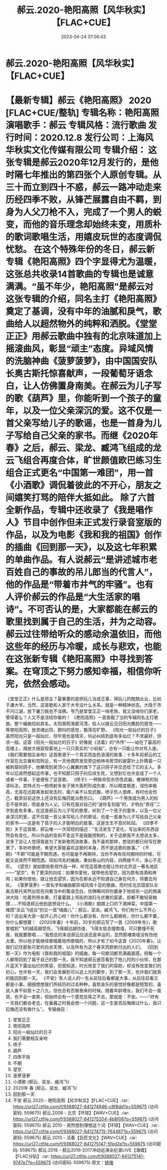 ﻿---
title: 郝云.2020-艳阳高照【风华秋实】【FLAC+CUE】
date: 2023-04-24 07:56:43
categories: WAV车载音乐、镜像
tags: 华语中文
---
# 郝云.2020-艳阳高照【风华秋实】【FLAC+CUE】

【最新专辑】郝云《艳阳高照》 2020 [FLAC+CUE/整轨]
专辑名称：艳阳高照
演唱歌手：郝云
专辑风格：流行歌曲
发行时间：2020.12.8
发行公司：上海风华秋实文化传媒有限公司
专辑介绍：
这张专辑是郝云2020年12月发行的，是他时隔七年推出的第四张个人原创专辑。从三十而立到四十不惑，郝云一路冲动走来历经四季不败，从锋芒展露自由不羁，到身为人父刀枪不入，完成了一个男人的蜕变，而他的音乐理念却始终未变，用质朴的歌词歌唱生活，用嬉皮玩世的态度调侃忧愁。
在这个特殊年份的冬日，郝云新专辑《艳阳高照》四个字显得尤为温暖，这张总共收录14首歌曲的专辑也是诚意满满。“虽不年少，艳阳高照”是郝云对这张专辑的介绍，同名主打《艳阳高照》奠定了基调，没有中年的油腻和戾气，歌曲给人以超然物外的纯粹和洒脱。《堂堂正正》用郝云歌曲中独有的北京味道加上摇滚曲风，彰显“顽主”态度。异域风情的洗脑神曲《菠萝菠萝》，由中国国安队长奥古斯托惊喜献声，一段葡萄牙语念白，让人仿佛置身南美。在郝云为儿子写的歌《葫芦》里，你能听到一个孩子的童年，以及一位父亲深沉的爱。这不仅是一首父亲写给儿子的歌谣，也是一首身为儿子写给自己父亲的家书。而继《2020年
春》之后，郝云、梁龙、臧鸿飞组成的龙云飞组合再度合体，旷世颜值欧巴练习生组合正式更名“中国第一难团”，用一首《小酒歌》调侃着彼此的不开心，朋友之间嬉笑打骂的陪伴大抵如此。
除了六首全新作品，专辑中还收录了《我是唱作人》节目中创作但未正式发行录音室版的作品，以及为电影《我和我的祖国》创作的插曲《回到那一天》，以及这七年积累的单曲作品。有人说郝云“是讲述城市老百姓自己的事故的吊儿郎当的代言人”，他的作品是“带着市井气的牢骚”。也有人评价郝云的作品是“大生活家的唱诗”。不可否认的是，大家都能在郝云的歌里找到属于自己的生活，并为之动容。郝云过往带给听众的感动余温依旧，而他这些年的经历与冷暖，成长与悲欢，也能在这张新专辑《艳阳高照》中寻找到答案。在穹顶之下努力感知幸福，相信你听完，依然会感动。
=================
《堂堂正正》什么是顽主？最重要的是把玩儿当成正事，得玩儿的兢兢业业，比如于谦大爷。当然，这首歌和人家于大爷没什么关系，就是一种精神状态，大隐于市不问江湖，放下屠刀我也不当佛。爷乃是堂堂正正一啃老族，我又没啃你们家老，管得着么？人又不是活给你看的！
《艳阳高照》一首直截了当的专辑同名主打歌曲，整个编曲恰如其名，太阳普照海晏河清，给人以拨云见日阳光撒脸的感觉——等艳阳高照，放灵魂出窍，颤抖的感觉，飘荡在旷野。
《阳光一般灿烂的日子》虽然阳光只是一般灿烂，但毕竟也是晴天，何必纠结到底有多灿烂？不求最好，但求一般。这首《阳光一般灿烂的日子》好像是《活着》的“外传”——站在了最高的高楼上，用放大镜窥视着地上一只只真实的“小蚂蚁”，总有一只能让你对号入座。
《我们需要相互亲吻》这首歌源于一个真实而血色浪漫的故事：十多年前郝云的工作室在北京雍和宫附近，有一天他偶然发现旁边柏林寺房顶的避雷针上扑腾着一只被刺穿的鸽子，他攀爬到房顶小心翼翼的救下了这只鸽子并交还给了它的主人。多年以后突然想起这件事，也不知那只鸽子的后续生死，又想到它也许变成了一个人或者一件事，于是便有了这首歌。
《喷子》一种致命型杀伤性武器，散弹枪的俗语叫法，其特点为一枪喷射多发子弹大面积形成伤害，所以精度极差，误伤率极高，尤其在远距离发起攻击时，属六亲不认型武器。喷子伤人很疼，有时也会伤己，截至目前这世上还没有后悔药能治愈伤口。
《葫芦》一个男孩成为男人的标志不是年龄，而是身为人父。只有在面对自己的“迷你复刻版”时，才明白“责任”二字到底有多重。在这首郝云为儿子写的歌里，听到了一个孩子的童年，以及一位父亲深沉的爱。这不仅是一首父亲写给儿子的歌谣，也是一首身为儿子写给自己父亲的家书——这是有了孩子的人才能明白的故事，这是生生不息的轮回。
《四季不败》关于这首歌，郝云唯一一次简短的描述：“生活发生了变化，写出来的东西自然会有变化，所以作品的变和不变这不是我能控制的，关于这歌我不太想说太多，说多了会让人觉得我是为了发新歌而讲故事，我不喜欢那样，想说的都已经写在歌里了，多听听歌吧，希望大家能喜欢这歌的本身，而不是这歌的故事。”
《不期》“不期”可能是不期而遇，也可能是不再期待，当你不再有任何期待的时候，可能又会突然不期而遇。轻如鸿毛的编曲，重如泰山的内容，四两拨千斤，诛心于无形。
《望京》就如那些影视作品一样，听完这首歌也能让你对北京这一著名地区——“望京”，有了更深的向往：如果你爱他，就带他去望京，因为那有烧酒和烤肉；如果你恨他，就让他去望京，因为在那永远不知道自己身在何方，将要去何处。
《菠萝菠萝》一首名字和编曲都异域风情十足的歌曲，而时任北京国安队长奥古斯托突然出现在间奏当中的葡语念白，仿佛瞬间将你置身于地球另一边的南美洲大陆：吃着热带水果，打量着路上骂街的泼妇与优雅的富婆，却都不敢轻易触摸……不知道郝云他到底想说什么。
《小酒歌》朗朗上口的下酒神菜，中国第一难团“龙云飞组合”的又一首“嗨曲儿”：郝云，梁龙，臧鸿飞，你们有什么不开心的？说出来大家一起开心开心呗！你什么都没有，你什么都拥有，你什么都不要，你什么都想要！
《2020年春》十年前，30岁的郝云写了一首《2009年冬》，歌里唱到“飞的越高越受伤，飞得越远越彷徨，飞得太低会撞南墙，可只要撞不死我，我就要歌唱……”我想总的来说郝云应该还是幸运的，显然那堵南墙没有伤他太重，所以他才能继续歌唱着他所歌唱的，所以才有了如今这首《2020年春》。让我们记住那些可爱的白衣天使，以及所有为这个春天而默默付出的人们。
《回到那一天》作为电影《我和我的祖国》的插曲，每一句歌词都充满画面感，把每一个人都带回到了属于自己的那一天。我不知道郝云是否看到了他儿时的小伙伴，在那片蓝天下露出灿烂的笑容，但我知道，时光改变了我们的容颜，却没有改变我们的初心。也许有一天，我们会发展到可以追上光的脚步，到了那一天，也许我们就真的能回到那一天。
《不安》有人说人的一生从前往后看都是大事，从后往前看又都是小事。细细想想我们所经历的过去种种，喜怒哀乐的感觉好像都是短暂的，虽说人身不如意十之八九，但也总有否极泰来的时候。随着年龄增长，我们不会一直哭，也不会一直笑，但始终会有一个感觉总挥之不去，那就是：不安。——“终有一天我们都会老去，在垂暮之时我会想一个问题，这一生是否后悔做过什么，我只后悔还没有做什么”。
专辑曲目：
01. 堂堂正正
02. 艳阳高照
03. 阳光一般灿烂的日子
04. 我们需要相互亲吻
05. 喷子
06. 葫芦
07. 四季不败
08. 不期
09. 望京
10. 菠萝菠萝
11. 小酒歌 (郝云、梁龙、臧鸿飞)
12. 2020年 春 (郝云、梁龙、臧鸿飞)
13. 回到那一天
14. 不安
郝云.2020 - 艳阳高照【风华秋实】【FLAC+CUE】.rar: https://url27.ctfile.com/f/9388027-841274946-c8f8dd?p=559675
(访问密码: 559675)
郝云.2008 - 北京【环球】【WAV+CUE】.rar: https://url27.ctfile.com/f/9388027-841275204-4b8f06?p=559675
(访问密码: 559675)
郝云.2010 - 突然想到理想这个词【环球】【WAV+CUE】.rar: https://url27.ctfile.com/f/9388027-841274715-764487?p=559675
(访问密码: 559675)
郝云.2013 - 活着【巨匠文化】【WAV+CUE】.rar: https://url27.ctfile.com/f/9388027-841275147-5fed2e?p=559675
(访问密码: 559675)
郝云.2018 - 郝云2016-2017冲动巡演全纪录LIVE【海蝶】【FLAC分轨】.rar: https://url27.ctfile.com/f/9388027-841275141-9747e7?p=559675
(访问密码: 559675)
原文：[链接](https://blog.sina.com.cn/s/blog_1647c7e76010311kp.html)